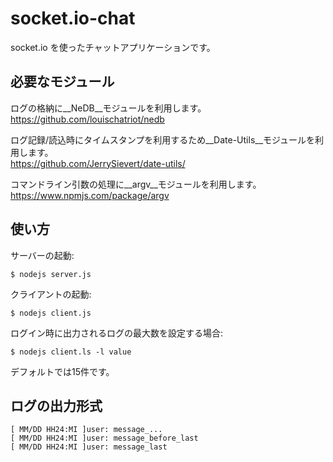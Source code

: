 # socket.io-chat

socket.io を使ったチャットアプリケーションです。

## 必要なモジュール

ログの格納に__NeDB__モジュールを利用します。  
https://github.com/louischatriot/nedb  

ログ記録/読込時にタイムスタンプを利用するため__Date-Utils__モジュールを利用します。  
https://github.com/JerrySievert/date-utils/

コマンドライン引数の処理に__argv__モジュールを利用します。  
https://www.npmjs.com/package/argv

## 使い方

サーバーの起動:
```
$ nodejs server.js
```

クライアントの起動:
```
$ nodejs client.js
```

ログイン時に出力されるログの最大数を設定する場合:

```
$ nodejs client.ls -l value
```
デフォルトでは15件です。  

## ログの出力形式

```
[ MM/DD HH24:MI ]user: message_...
[ MM/DD HH24:MI ]user: message_before_last
[ MM/DD HH24:MI ]user: message_last
```

